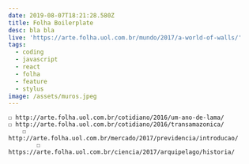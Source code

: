 ```yaml
---
date: 2019-08-07T18:21:28.580Z
title: Folha Boilerplate
desc: bla bla
live: 'https://arte.folha.uol.com.br/mundo/2017/a-world-of-walls/'
tags:
  - coding
  - javascript
  - react
  - folha
  - feature
  - stylus
image: /assets/muros.jpeg
---
```


    ☐ http://arte.folha.uol.com.br/cotidiano/2016/um-ano-de-lama/
    ☐ http://arte.folha.uol.com.br/cotidiano/2016/transamazonica/
        ☐ http://arte.folha.uol.com.br/mercado/2017/previdencia/introducao/
            ☐ https://arte.folha.uol.com.br/ciencia/2017/arquipelago/historia/